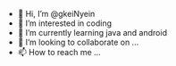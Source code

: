 - 👋 Hi, I’m @gkeiNyein
- 👀 I’m interested in coding
- 🌱 I’m currently learning java and android
- 💞️ I’m looking to collaborate on ...
- 📫 How to reach me ...

<!---
gkeiNyein/gkeiNyein is a ✨ special ✨ repository because its `README.md` (this file) appears on your GitHub profile.
You can click the Preview link to take a look at your changes.
--->
